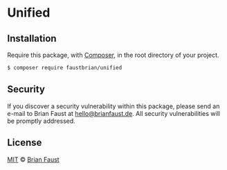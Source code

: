 # Unified

## Installation

Require this package, with [Composer](https://getcomposer.org/), in the root directory of your project.

``` bash
$ composer require faustbrian/unified
```

## Security

If you discover a security vulnerability within this package, please send an e-mail to Brian Faust at hello@brianfaust.de. All security vulnerabilities will be promptly addressed.

## License

[MIT](LICENSE) © [Brian Faust](https://brianfaust.de)
